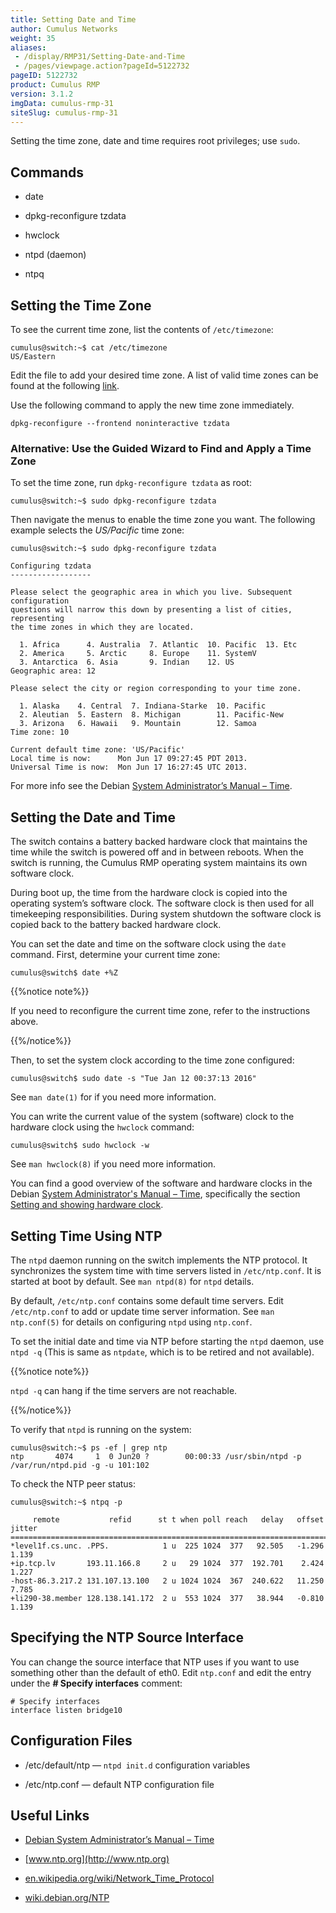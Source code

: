 ```yaml
---
title: Setting Date and Time
author: Cumulus Networks
weight: 35
aliases:
 - /display/RMP31/Setting-Date-and-Time
 - /pages/viewpage.action?pageId=5122732
pageID: 5122732
product: Cumulus RMP
version: 3.1.2
imgData: cumulus-rmp-31
siteSlug: cumulus-rmp-31
---
```

Setting the time zone, date and time requires root privileges; use
`sudo`.

## <span>Commands</span>

  - date

  - dpkg-reconfigure tzdata

  - hwclock

  - ntpd (daemon)

  - ntpq

## <span>Setting the Time Zone</span>

To see the current time zone, list the contents of `/etc/timezone`:

    cumulus@switch:~$ cat /etc/timezone
    US/Eastern

Edit the file to add your desired time zone. A list of valid time zones
can be found at the following
[link](https://en.wikipedia.org/wiki/List_of_tz_database_time_zones).

Use the following command to apply the new time zone immediately.

    dpkg-reconfigure --frontend noninteractive tzdata

### <span>Alternative: Use the Guided Wizard to Find and Apply a Time Zone</span>

To set the time zone, run `dpkg-reconfigure tzdata` as root:

    cumulus@switch:~$ sudo dpkg-reconfigure tzdata

Then navigate the menus to enable the time zone you want. The following
example selects the *US/Pacific* time zone:

    cumulus@switch:~$ sudo dpkg-reconfigure tzdata
     
    Configuring tzdata
    ------------------
     
    Please select the geographic area in which you live. Subsequent configuration
    questions will narrow this down by presenting a list of cities, representing
    the time zones in which they are located.
     
      1. Africa      4. Australia  7. Atlantic  10. Pacific  13. Etc
      2. America     5. Arctic     8. Europe    11. SystemV
      3. Antarctica  6. Asia       9. Indian    12. US
    Geographic area: 12
     
    Please select the city or region corresponding to your time zone.
     
      1. Alaska    4. Central  7. Indiana-Starke  10. Pacific
      2. Aleutian  5. Eastern  8. Michigan        11. Pacific-New
      3. Arizona   6. Hawaii   9. Mountain        12. Samoa
    Time zone: 10
     
    Current default time zone: 'US/Pacific'
    Local time is now:      Mon Jun 17 09:27:45 PDT 2013.
    Universal Time is now:  Mon Jun 17 16:27:45 UTC 2013.

For more info see the Debian [System Administrator’s Manual –
Time](http://www.debian.org/doc/manuals/system-administrator/ch-sysadmin-time.html).

## <span>Setting the Date and Time</span>

The switch contains a battery backed hardware clock that maintains the
time while the switch is powered off and in between reboots. When the
switch is running, the Cumulus RMP operating system maintains its own
software clock.

During boot up, the time from the hardware clock is copied into the
operating system’s software clock. The software clock is then used for
all timekeeping responsibilities. During system shutdown the software
clock is copied back to the battery backed hardware clock.

You can set the date and time on the software clock using the `date`
command. First, determine your current time zone:

    cumulus@switch$ date +%Z

{{%notice note%}}

If you need to reconfigure the current time zone, refer to the
instructions above.

{{%/notice%}}

Then, to set the system clock according to the time zone configured:

    cumulus@switch$ sudo date -s "Tue Jan 12 00:37:13 2016"

See `man date(1)` for if you need more information.

You can write the current value of the system (software) clock to the
hardware clock using the `hwclock` command:

    cumulus@switch$ sudo hwclock -w

See `man hwclock(8)` if you need more information.

You can find a good overview of the software and hardware clocks in the
Debian [System Administrator's Manual –
Time](http://www.debian.org/doc/manuals/system-administrator/ch-sysadmin-time.html),
specifically the section [Setting and showing hardware
clock](http://www.debian.org/doc/manuals/system-administrator/ch-sysadmin-time.html#s16.2).

## <span>Setting Time Using NTP</span>

The `ntpd` daemon running on the switch implements the NTP protocol. It
synchronizes the system time with time servers listed in
`/etc/ntp.conf`. It is started at boot by default. See `man ntpd(8)` for
`ntpd` details.

By default, `/etc/ntp.conf` contains some default time servers. Edit
`/etc/ntp.conf` to add or update time server information. See `man
ntp.conf(5)` for details on configuring `ntpd` using `ntp.conf`.

To set the initial date and time via NTP before starting the `ntpd`
daemon, use `ntpd -q` (This is same as `ntpdate`, which is to be retired
and not available).

{{%notice note%}}

`ntpd -q` can hang if the time servers are not reachable.

{{%/notice%}}

To verify that `ntpd` is running on the system:

    cumulus@switch:~$ ps -ef | grep ntp
    ntp       4074     1  0 Jun20 ?        00:00:33 /usr/sbin/ntpd -p /var/run/ntpd.pid -g -u 101:102

To check the NTP peer status:

    cumulus@switch:~$ ntpq -p
     
         remote           refid      st t when poll reach   delay   offset  jitter
    ==============================================================================
    *level1f.cs.unc. .PPS.            1 u  225 1024  377   92.505   -1.296   1.139
    +ip.tcp.lv       193.11.166.8     2 u   29 1024  377  192.701    2.424   1.227
    -host-86.3.217.2 131.107.13.100   2 u 1024 1024  367  240.622   11.250   7.785
    +li290-38.member 128.138.141.172  2 u  553 1024  377   38.944   -0.810   1.139

## <span>Specifying the NTP Source Interface</span>

You can change the source interface that NTP uses if you want to use
something other than the default of eth0. Edit `ntp.conf` and edit the
entry under the **\# Specify interfaces** comment:

    # Specify interfaces
    interface listen bridge10

## <span>Configuration Files</span>

  - /etc/default/ntp — `ntpd init.d` configuration variables

  - /etc/ntp.conf — default NTP configuration file

## <span>Useful Links</span>

  - [Debian System Administrator’s Manual –
    Time](http://www.debian.org/doc/manuals/system-administrator/ch-sysadmin-time.html)

  - [www.ntp.org](http://www.ntp.org)

  - [en.wikipedia.org/wiki/Network\_Time\_Protocol](http://en.wikipedia.org/wiki/Network_Time_Protocol)

  - [wiki.debian.org/NTP](http://wiki.debian.org/NTP)

<article id="html-search-results" class="ht-content" style="display: none;">

</article>

<footer id="ht-footer">

</footer>
